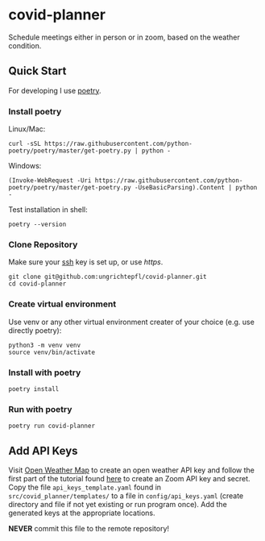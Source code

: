 # covid-planner

Schedule meetings either in person or in zoom, based on the weather condition.

## Quick Start

For developing I use [poetry](https://python-poetry.org/).

### Install poetry

Linux/Mac:

```
curl -sSL https://raw.githubusercontent.com/python-poetry/poetry/master/get-poetry.py | python -
```

Windows:

```
(Invoke-WebRequest -Uri https://raw.githubusercontent.com/python-poetry/poetry/master/get-poetry.py -UseBasicParsing).Content | python -
```

Test installation in shell:

```
poetry --version
```

### Clone Repository

Make sure
your [ssh](https://docs.github.com/en/authentication/connecting-to-github-with-ssh/generating-a-new-ssh-key-and-adding-it-to-the-ssh-agent)
key is set up, or use _https_.

```
git clone git@github.com:ungrichtepfl/covid-planner.git
cd covid-planner
```

### Create virtual environment

Use venv or any other virtual environment creater of your choice (e.g. use directly poetry):

```
python3 -m venv venv
source venv/bin/activate
```

### Install with poetry

```
poetry install
```

### Run with poetry

```
poetry run covid-planner
```

## Add API Keys

Visit [Open Weather Map](https://openweathermap.org/appid#:~:text=The%20API%20key%20is%20all,additional%20API%20keys%20if%20needed.)
to create an open weather API key and follow the first part of the tutorial
found [here](https://www.geeksforgeeks.org/how-to-create-a-meeting-with-zoom-api-in-python/) to create an Zoom API key
and secret. Copy the file `api_keys_template.yaml` found in `src/covid_planner/templates/` to a file
in `config/api_keys.yaml`
(create directory and file if not yet existing or run program once). Add the generated keys at the appropriate
locations.

**NEVER** commit this file to the remote repository!
